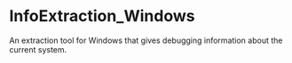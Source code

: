 # InfoExtraction_Windows
An extraction tool for Windows that gives debugging information about the current system.
